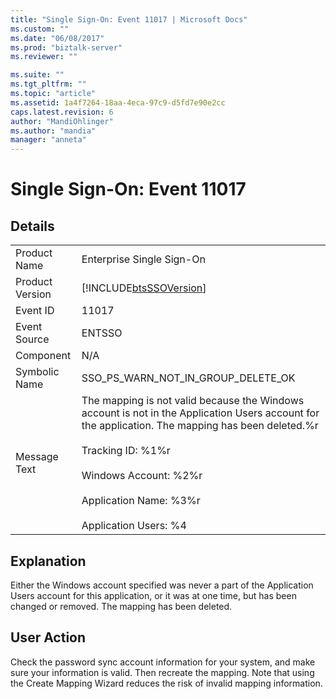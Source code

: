 ```yaml
---
title: "Single Sign-On: Event 11017 | Microsoft Docs"
ms.custom: ""
ms.date: "06/08/2017"
ms.prod: "biztalk-server"
ms.reviewer: ""

ms.suite: ""
ms.tgt_pltfrm: ""
ms.topic: "article"
ms.assetid: 1a4f7264-18aa-4eca-97c9-d5fd7e90e2cc
caps.latest.revision: 6
author: "MandiOhlinger"
ms.author: "mandia"
manager: "anneta"
---
```

# Single Sign-On: Event 11017
## Details  
  
|                 |                                                                                                                                                                                                                                                                                        |
|-----------------|----------------------------------------------------------------------------------------------------------------------------------------------------------------------------------------------------------------------------------------------------------------------------------------|
|  Product Name   |                                                                                                                               Enterprise Single Sign-On                                                                                                                                |
| Product Version |                                                                                                               [!INCLUDE[btsSSOVersion](../includes/btsssoversion-md.md)]                                                                                                               |
|    Event ID     |                                                                                                                                         11017                                                                                                                                          |
|  Event Source   |                                                                                                                                         ENTSSO                                                                                                                                         |
|    Component    |                                                                                                                                          N/A                                                                                                                                           |
|  Symbolic Name  |                                                                                                                           SSO_PS_WARN_NOT_IN_GROUP_DELETE_OK                                                                                                                           |
|  Message Text   | The mapping is not valid because the Windows account is not in the Application Users account for the application. The mapping has been deleted.%r<br /><br /> Tracking ID: %1%r<br /><br /> Windows Account: %2%r<br /><br /> Application Name: %3%r<br /><br /> Application Users: %4 |
  
## Explanation  
 Either the Windows account specified was never a part of the Application Users account for this application, or it was at one time, but has been changed or removed. The mapping has been deleted.  
  
## User Action  
 Check the password sync account information for your system, and make sure your information is valid. Then recreate the mapping. Note that using the Create Mapping Wizard reduces the risk of invalid mapping information.